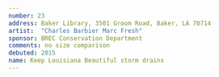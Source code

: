 ```yaml
---
number: 23
address: Baker Library, 3501 Groom Road, Baker, LA 70714
artist:  "Charles Barbier Marc Fresh"
sponsor: BREC Conservation Department
comments: no size comparison
debuted: 2015
name: Keep Louisiana Beautiful storm drains
---
```

